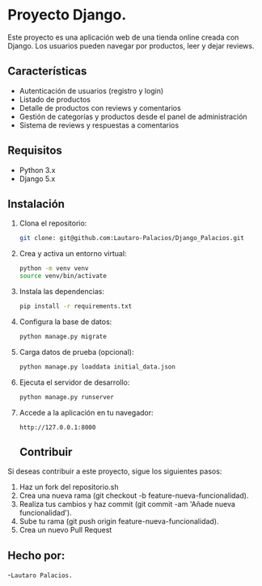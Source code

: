 # Proyecto Django.

Este proyecto es una aplicación web de una tienda online creada con Django. Los usuarios pueden navegar por productos, leer y dejar reviews.

## Características

- Autenticación de usuarios (registro y login)
- Listado de productos
- Detalle de productos con reviews y comentarios
- Gestión de categorías y productos desde el panel de administración
- Sistema de reviews y respuestas a comentarios

## Requisitos

- Python 3.x
- Django 5.x

## Instalación

1. Clona el repositorio:

    ```sh
    git clone: git@github.com:Lautaro-Palacios/Django_Palacios.git
    ```

2. Crea y activa un entorno virtual:

    ```sh
    python -m venv venv
    source venv/bin/activate
    ```

3. Instala las dependencias:

    ```sh
    pip install -r requirements.txt
    ```

4. Configura la base de datos:

    ```sh
    python manage.py migrate
    ```

5. Carga datos de prueba (opcional):

    ```sh
    python manage.py loaddata initial_data.json
    ```

6. Ejecuta el servidor de desarrollo:

    ```sh
    python manage.py runserver
    ```

7. Accede a la aplicación en tu navegador:

    ```
    http://127.0.0.1:8000
     ```
   ## Contribuir
Si deseas contribuir a este proyecto, sigue los siguientes pasos:

1. Haz un fork del repositorio.sh
2. Crea una nueva rama (git checkout -b feature-nueva-funcionalidad).
3. Realiza tus cambios y haz commit (git commit -am 'Añade nueva funcionalidad').
4.  Sube tu rama (git push origin feature-nueva-funcionalidad).
5. Crea un nuevo Pull Request

## Hecho por:

-`Lautaro Palacios.`
